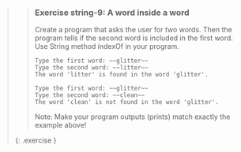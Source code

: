 >> ### Exercise string-9: A word inside a word
>> 
>> Create a program that asks the user for two words. Then the program tells if the second word is included in the first word. Use String method indexOf in your program.
>> 
>>```output
>> Type the first word: ~~glitter~~
>> Type the second word: ~~litter~~
>> The word 'litter' is found in the word 'glitter'.
>>```
>>
>>```output
>> Type the first word: ~~glitter~~
>> Type the second word: ~~clean~~
>> The word 'clean' is not found in the word 'glitter'.
>>```
>>
>> Note: Make your program outputs (prints) match exactly the example above!
>> 
>{: .exercise }